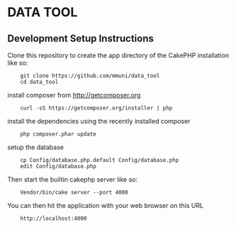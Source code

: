 DATA TOOL
=========

Development Setup Instructions
------------------------------

Clone this repository to create the app directory of the CakePHP installation like so:

        git clone https://github.com/mmuni/data_tool
        cd data_tool

install composer from http://getcomposer.org

        curl -sS https://getcomposer.org/installer | php

install the dependencies using the recently installed composer

        php composer.phar update

setup the database

        cp Config/database.php.default Config/database.php
        edit Config/database.php

Then start the builtin cakephp server like so:

        Vendor/bin/cake server --port 4000

You can then hit the application with your web browser on this URL

        http://localhost:4000
